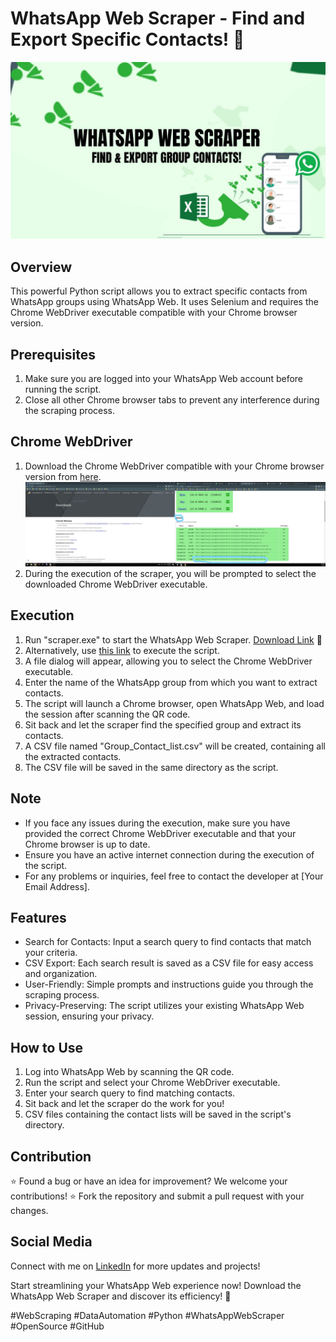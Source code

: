 # WhatsApp Web Scraper - Find and Export Specific Contacts! 📱

![WhatsApp Web Scraper](https://github.com/jamshaidtahiri/Whatsapp-Group-Contacts-Scrapper/blob/main/images/WhatsApp%20Web%20Scraper%20.jpg)


## Overview

This powerful Python script allows you to extract specific contacts from WhatsApp groups using WhatsApp Web. It uses Selenium and requires the Chrome WebDriver executable compatible with your Chrome browser version.

## Prerequisites

1. Make sure you are logged into your WhatsApp Web account before running the script.
2. Close all other Chrome browser tabs to prevent any interference during the scraping process.

## Chrome WebDriver

1. Download the Chrome WebDriver compatible with your Chrome browser version from [here](https://googlechromelabs.github.io/chrome-for-testing/).
![Chrome WebDriver](https://github.com/jamshaidtahiri/Whatsapp-Group-Contacts-Scrapper/blob/main/images/screenshot_help.jpg)
3. During the execution of the scraper, you will be prompted to select the downloaded Chrome WebDriver executable.

## Execution

1. Run "scraper.exe" to start the WhatsApp Web Scraper. [Download Link](https://mega.nz/file/J2R03LJL#lSKLnH8dL-IRFWGtVzMpvWh89EEakGpMJSCmATv2RQs) 🚀
2. Alternatively, use [this link](https://mega.nz/folder/ZuY2mALT#i9iRLxuJNGkFw419xogSNA) to execute the script.
4. A file dialog will appear, allowing you to select the Chrome WebDriver executable.
5. Enter the name of the WhatsApp group from which you want to extract contacts.
6. The script will launch a Chrome browser, open WhatsApp Web, and load the session after scanning the QR code.
7. Sit back and let the scraper find the specified group and extract its contacts.
8. A CSV file named "Group_Contact_list.csv" will be created, containing all the extracted contacts.
9. The CSV file will be saved in the same directory as the script.

## Note

- If you face any issues during the execution, make sure you have provided the correct Chrome WebDriver executable and that your Chrome browser is up to date.
- Ensure you have an active internet connection during the execution of the script.
- For any problems or inquiries, feel free to contact the developer at [Your Email Address].

## Features

- Search for Contacts: Input a search query to find contacts that match your criteria.
- CSV Export: Each search result is saved as a CSV file for easy access and organization.
- User-Friendly: Simple prompts and instructions guide you through the scraping process.
- Privacy-Preserving: The script utilizes your existing WhatsApp Web session, ensuring your privacy.

## How to Use

1. Log into WhatsApp Web by scanning the QR code.
2. Run the script and select your Chrome WebDriver executable.
3. Enter your search query to find matching contacts.
4. Sit back and let the scraper do the work for you!
5. CSV files containing the contact lists will be saved in the script's directory.

## Contribution

⭐ Found a bug or have an idea for improvement? We welcome your contributions!
⭐ Fork the repository and submit a pull request with your changes.

## Social Media

Connect with me on [LinkedIn](https://www.linkedin.com/in/jamshaidtahiri/) for more updates and projects!

Start streamlining your WhatsApp Web experience now! Download the WhatsApp Web Scraper and discover its efficiency! 🚀

#WebScraping #DataAutomation #Python #WhatsAppWebScraper #OpenSource #GitHub

